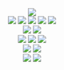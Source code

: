 <div align="center">
  <img src="https://capsule-render.vercel.app/api?type=waving&color=auto&height=200&section=header&text=Jeongbin%20GitHub&fontSize=50&descSize=10" />
  <br>
  <img src="https://img.shields.io/badge/java-007396?style=for-the-badge&logo=java&logoColor=white" />
  <img src="https://img.shields.io/badge/Python-3776AB?style=for-the-badge&logo=python&logoColor=white" />
  <img src="https://img.shields.io/badge/JavaScript-F7DF1E?style=for-the-badge&logo=JavaScript&logoColor=black" />
  <img src="https://img.shields.io/badge/html5-E34F26?style=for-the-badge&logo=html5&logoColor=white" />
  <img src="https://img.shields.io/badge/css-1572B6?style=for-the-badge&logo=css3&logoColor=white" />
  <br>
  <img src="https://img.shields.io/badge/React-20232a?style=for-the-badge&logo=React&logoColor=61DAFB" />
  <img src="https://img.shields.io/badge/Expo-000020?style=for-the-badge&logo=Expo&logoColor=white" />
  <br>
  <img src="https://img.shields.io/badge/MySQL-4479A1?style=for-the-badge&logo=MySQL&logoColor=white" />
  <img src="https://img.shields.io/badge/Oracle-F80000?style=for-the-badge&logo=Oracle&logoColor=white" />
  <img src="https://img.shields.io/badge/Firebase-FFCA28?style=for-the-badge&logo=Firebase&logoColor=black" />
  <br>
  <img src="https://img.shields.io/badge/visualstudiocode-007ACC?style=for-the-badge&logo=visualstudiocode&logoColor=white" />
  <img src="https://img.shields.io/badge/GitHub-100000?style=for-the-badge&logo=github&logoColor=white" />
  <br>
  <img src="https://img.shields.io/badge/Notion-000000?style=for-the-badge&logo=Notion&logoColor=white" />
  <img src="https://img.shields.io/badge/Figma-F24E1E?style=for-the-badge&logo=Figma&logoColor=white" />
</div>
